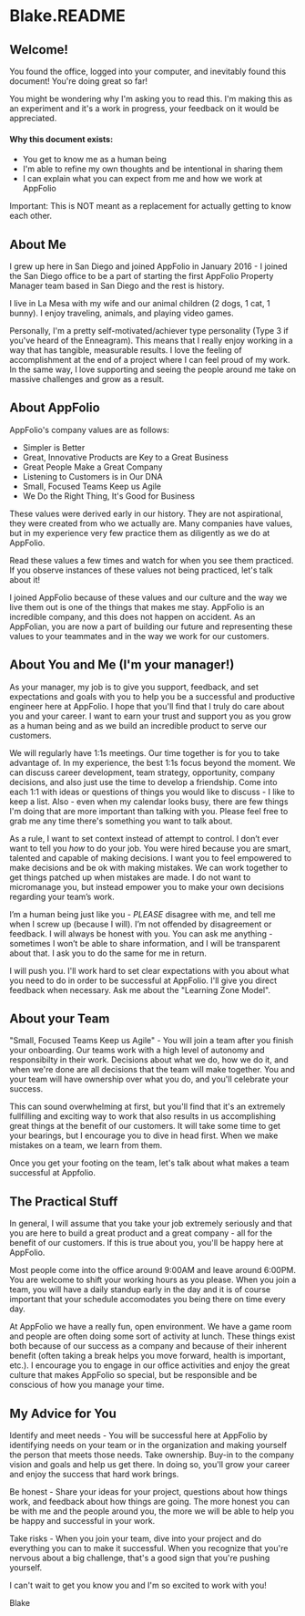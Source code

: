 # Blake.README

## Welcome!

You found the office, logged into your computer, and inevitably found this document! You're doing great so far! 

You might be wondering why I'm asking you to read this. I'm making this as an experiment and it's a work in progress, your feedback on it would be appreciated.

#### Why this document exists:
- You get to know me as a human being
- I'm able to refine my own thoughts and be intentional in sharing them
- I can explain what you can expect from me and how we work at AppFolio

Important: This is NOT meant as a replacement for actually getting to know each other.

## About Me

I grew up here in San Diego and joined AppFolio in January 2016 - I joined the San Diego office to be a part of starting the first AppFolio Property Manager team based in San Diego and the rest is history.

I live in La Mesa with my wife and our animal children (2 dogs, 1 cat, 1 bunny). I enjoy traveling, animals, and playing video games.

Personally, I'm a pretty self-motivated/achiever type personality (Type 3 if you've heard of the Enneagram). This means that I really enjoy working in a way that has tangible, measurable results. I love the feeling of accomplishment at the end of a project where I can feel proud of my work. In the same way, I love supporting and seeing the people around me take on massive challenges and grow as a result.

## About AppFolio

AppFolio's company values are as follows: 
 - Simpler is Better
 - Great, Innovative Products are Key to a Great Business
 - Great People Make a Great Company
 - Listening to Customers is in Our DNA
 - Small, Focused Teams Keep us Agile
 - We Do the Right Thing, It's Good for Business
 
These values were derived early in our history. They are not aspirational, they were created from who we actually are. Many companies have values, but in my experience very few practice them as diligently as we do at AppFolio.

Read these values a few times and watch for when you see them practiced. If you observe instances of these values not being practiced, let's talk about it!

I joined AppFolio because of these values and our culture and the way we live them out is one of the things that makes me stay. AppFolio is an incredible company, and this does not happen on accident. As an AppFolian, you are now a part of building our future and representing these values to your teammates and in the way we work for our customers.

## About You and Me (I'm your manager!)

As your manager, my job is to give you support, feedback, and set expectations and goals with you to help you be a successful and productive engineer here at AppFolio. I hope that you'll find that I truly do care about you and your career. I want to earn your trust and support you as you grow as a human being and as we build an incredible product to serve our customers.

We will regularly have 1:1s meetings. Our time together is for you to take advantage of. In my experience, the best 1:1s focus beyond the moment. We can discuss career development, team strategy, opportunity, company decisions, and also just use the time to develop a friendship. Come into each 1:1 with ideas or questions of things you would like to discuss - I like to keep a list. Also - even when my calendar looks busy, there are few things I'm doing that are more important than talking with you. Please feel free to grab me any time there's something you want to talk about.

As a rule, I want to set context instead of attempt to control. I don’t ever want to tell you _how_ to do your job. You were hired because you are smart, talented and capable of making decisions. I want you to feel empowered to make decisions and be ok with making mistakes. We can work together to get things patched up when mistakes are made. I do not want to micromanage you, but instead empower you to make your own decisions regarding your team’s work.

I’m a human being just like you - _PLEASE_ disagree with me, and tell me when I screw up (because I will). I’m not offended by disagreement or feedback. I will always be honest with you. You can ask me anything - sometimes I won’t be able to share information, and I will be transparent about that. I ask you to do the same for me in return.

I will push you. I'll work hard to set clear expectations with you about what you need to do in order to be successful at AppFolio. I'll give you direct feedback when necessary. Ask me about the "Learning Zone Model".

## About your Team

"Small, Focused Teams Keep us Agile" - You will join a team after you finish your onboarding. Our teams work with a high level of autonomy and responsibilty in their work. Decisions about what we do, how we do it, and when we're done are all decisions that the team will make together. You and your team will have ownership over what you do, and you'll celebrate your success.

This can sound overwhelming at first, but you'll find that it's an extremely fullfilling and exciting way to work that also results in us accomplishing great things at the benefit of our customers. It will take some time to get your bearings, but I encourage you to dive in head first. When we make mistakes on a team, we learn from them.

Once you get your footing on the team, let's talk about what makes a team successful at Appfolio.

## The Practical Stuff

In general, I will assume that you take your job extremely seriously and that you are here to build a great product and a great company - all for the benefit of our customers. If this is true about you, you'll be happy here at AppFolio.

Most people come into the office around 9:00AM and leave around 6:00PM. You are welcome to shift your working hours as you please. When you join a team, you will have a daily standup early in the day and it is of course important that your schedule accomodates you being there on time every day.

At AppFolio we have a really fun, open environment. We have a game room and people are often doing some sort of activity at lunch. These things exist both because of our success as a company and because of their inherent benefit (often taking a break helps you move forward, health is important, etc.). I encourage you to engage in our office activities and enjoy the great culture that makes AppFolio so special, but be responsible and be conscious of how you manage your time.

## My Advice for You

Identify and meet needs - You will be successful here at AppFolio by identifying needs on your team or in the organization and making yourself the person that meets those needs. Take ownership. Buy-in to the company vision and goals and help us get there. In doing so, you'll grow your career and enjoy the success that hard work brings.

Be honest - Share your ideas for your project, questions about how things work, and feedback about how things are going. The more honest you can be with me and the people around you, the more we will be able to help you be happy and successful in your work.

Take risks - When you join your team, dive into your project and do everything you can to make it successful. When you recognize that you're nervous about a big challenge, that's a good sign that you're pushing yourself.


I can't wait to get you know you and I'm so excited to work with you!

Blake
